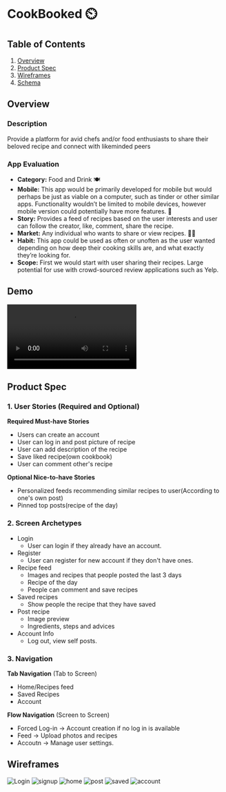 # CookBooked ⏲️

## Table of Contents
1. [Overview](#Overview)
1. [Product Spec](#Product-Spec)
1. [Wireframes](#Wireframes)
2. [Schema](#Schema)

## Overview
### Description
Provide a platform for avid chefs and/or food enthusiasts to share their beloved recipe and connect with likeminded peers

### App Evaluation
- **Category:** Food and Drink 🍽️
- **Mobile:** This app would be primarily developed for mobile but would perhaps be just as viable on a computer, such as tinder or other similar apps. Functionality wouldn’t be limited to mobile devices, however mobile version could potentially have more features. 📱
- **Story:** Provides a feed of recipes based on the user interests and user can follow the creator, like, comment, share the recipe.
- **Market:** Any individual who wants to share or view recipes. 👨‍🍳
- **Habit:** This app could be used as often or unoften as the user wanted depending on how deep their cooking skills are, and what exactly they’re looking for.
- **Scope:** First we would start with user sharing their recipes. Large potential for use with crowd-sourced review applications such as Yelp.

## Demo
<video src="CookBooked.mp4" controls="controls" style="max-width: 730px;"></video>

## Product Spec

### 1. User Stories (Required and Optional)

**Required Must-have Stories**

* Users can create an account
* User can log in and post picture of recipe
* User can add description of the recipe
* Save liked recipe(own cookbook)
* User can comment other's recipe

**Optional Nice-to-have Stories**
* Personalized feeds recommending similar recipes to user(According to one's own post)
*  Pinned top posts(recipe of the day) 

 

### 2. Screen Archetypes

* Login
  * User can login if they already have an account.
* Register 
    * User can register for new account if they don't have ones.
* Recipe feed
   * Images and recipes that people posted the last 3 days
   * Recipe of the day
   * People can comment and save recipes
* Saved recipes
    * Show people the recipe that they have saved
* Post recipe
    * Image preview
    * Ingredients, steps and advices
* Account Info
    * Log out, view self posts.
### 3. Navigation

**Tab Navigation** (Tab to Screen)

* Home/Recipes feed
* Saved Recipes
* Account

**Flow Navigation** (Screen to Screen)

* Forced Log-in -> Account creation if no log in is available
* Feed -> Upload photos and recipes
* Accoutn -> Manage user settings.

## Wireframes
![Login](https://user-images.githubusercontent.com/55728123/231004595-7c19bb0b-969c-4b13-8ba3-100a2b562bfc.png)
![signup](https://user-images.githubusercontent.com/55728123/231004602-45996343-699b-4db4-8aad-a5c3325d2bfb.png)
![home](https://user-images.githubusercontent.com/55728123/231004609-5b51f0fb-384f-47a6-9d5e-796e757cb40d.png)
![post](https://user-images.githubusercontent.com/55728123/231004619-0128da62-d881-4003-8f90-8a41aa8b84fa.png)
![saved](https://user-images.githubusercontent.com/55728123/231004625-8a63cd54-8fc5-434a-b4c6-8d7434e0fb83.png)
![account](https://user-images.githubusercontent.com/55728123/231004465-00340910-59f4-4a5e-80a5-a7a0302dbfb7.png)


